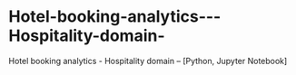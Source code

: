 # Hotel-booking-analytics---Hospitality-domain-
Hotel booking analytics - Hospitality domain – [Python, Jupyter Notebook]
